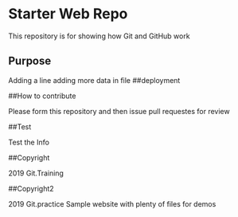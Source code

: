# Starter Web Repo

This repository is for showing how Git and GitHub work

## Purpose
Adding a line adding more data in file
##deployment

##How to contribute

Please form this repository and then issue pull requestes for review

##Test

Test the Info

##Copyright

2019 Git.Training

##Copyright2

2019 Git.practice
Sample website with plenty of files for demos
